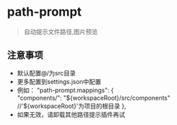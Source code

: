 # path-prompt
> 自动提示文件路径,图片预览
## 注意事项
- 默认配置@/为src目录
- 更多配置到settings.json中配置
- 例如：
"path-prompt.mappings": {  
  "components/": "${workspaceRoot}/src/components"  //'${workspaceRoot}'为项目的根目录
},
- 如果无效，请卸载其他路径提示插件再试
